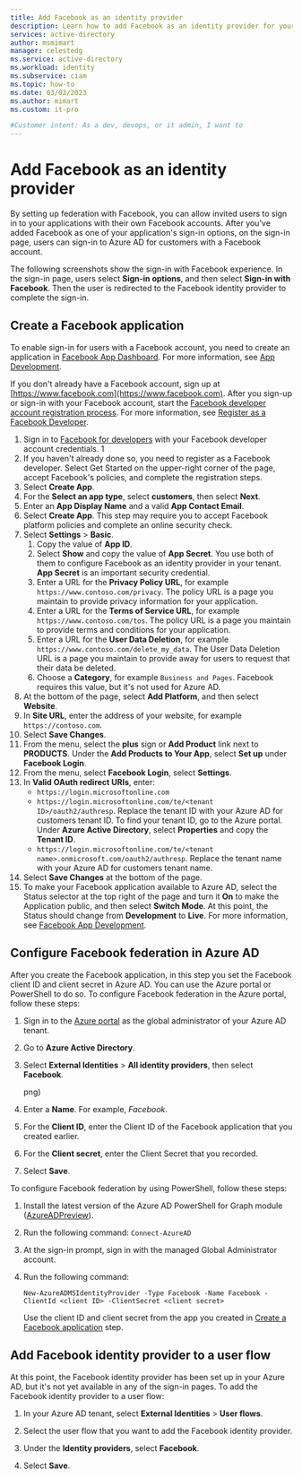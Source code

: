 ```yaml
---
title: Add Facebook as an identity provider
description: Learn how to add Facebook as an identity provider for your customer tenant.
services: active-directory
author: msmimart
manager: celestedg
ms.service: active-directory
ms.workload: identity
ms.subservice: ciam
ms.topic: how-to
ms.date: 03/03/2023
ms.author: mimart
ms.custom: it-pro

#Customer intent: As a dev, devops, or it admin, I want to
---
```


# Add Facebook as an identity provider

By setting up federation with Facebook, you can allow invited users to sign in to your applications with their own Facebook accounts. After you've added Facebook as one of your application's sign-in options, on the sign-in page, users can sign-in to Azure AD for customers with a Facebook account.

The following screenshots show the sign-in with Facebook experience. In the sign-in page, users select **Sign-in options**, and then select **Sign-in with Facebook**. Then the user is redirected to the Facebook identity provider to complete the sign-in.

<!--[Screenshot that shows the sign-in with Facebook flow.](./media/sign-in-with-facebook/sign-in-with-facebook-flow.png)-->

## Create a Facebook application

To enable sign-in for users with a Facebook account, you need to create an application in [Facebook App Dashboard](https://developers.facebook.com/). For more information, see [App Development](https://developers.facebook.com/docs/development).

If you don't already have a Facebook account, sign up at [https://www.facebook.com](https://www.facebook.com). After you sign-up or sign-in with your Facebook account, start the [Facebook developer account registration process](https://developers.facebook.com/async/registration). For more information, see [Register as a Facebook Developer](https://developers.facebook.com/docs/development/register).

1. Sign in to [Facebook for developers](https://developers.facebook.com/apps) with your Facebook developer account credentials. 1
1. If you haven't already done so, you need to register as a Facebook developer. Select Get Started on the upper-right corner of the page, accept Facebook's policies, and complete the registration steps.
1. Select **Create App**.
1. For the **Select an app type**, select **customers**, then select **Next**.
1. Enter an **App Display Name** and a valid **App Contact Email**.
1. Select **Create App**. This step may require you to accept Facebook platform policies and complete an online security check.
1. Select **Settings** > **Basic**.
    1. Copy the value of **App ID**.
    1. Select **Show** and copy the value of **App Secret**. You use both of them to configure Facebook as an identity provider in your tenant. **App Secret** is an important security credential.
    1. Enter a URL for the **Privacy Policy URL**, for example `https://www.contoso.com/privacy`. The policy URL is a page you maintain to provide privacy information for your application.
    1. Enter a URL for the **Terms of Service URL**, for example `https://www.contoso.com/tos`. The policy URL is a page you maintain to provide terms and conditions for your application.
    1. Enter a URL for the **User Data Deletion**, for example `https://www.contoso.com/delete_my_data`. The User Data Deletion URL is a page you maintain to provide away for users to request that their data be deleted. 
    1. Choose a **Category**, for example `Business and Pages`. Facebook requires this value, but it's not used for Azure AD.
2. At the bottom of the page, select **Add Platform**, and then select **Website**.
3. In **Site URL**, enter the address of your website, for example `https://contoso.com`. 
4. Select **Save Changes**.
5. From the menu, select the **plus** sign or **Add Product** link next to **PRODUCTS**. Under the **Add Products to Your App**, select **Set up** under **Facebook Login**.
6. From the menu, select **Facebook Login**, select **Settings**.
7. In **Valid OAuth redirect URIs**, enter:
    - `https://login.microsoftonline.com`
    -  `https://login.microsoftonline.com/te/<tenant ID>/oauth2/authresp`. Replace the tenant ID with your Azure AD for customers tenant ID. To find your tenant ID, go to the Azure portal. Under **Azure Active Directory**, select **Properties** and copy the **Tenant ID**.
    - `https://login.microsoftonline.com/te/<tenant name>.onmicrosoft.com/oauth2/authresp`. Replace the tenant name with your Azure AD for customers tenant name.
8. Select **Save Changes** at the bottom of the page.
9. To make your Facebook application available to Azure AD, select the Status selector at the top right of the page and turn it **On** to make the Application public, and then select **Switch Mode**. At this point, the Status should change from **Development** to **Live**. For more information, see [Facebook App Development](https://developers.facebook.com/docs/development/release).

## Configure Facebook federation in Azure AD

After you create the Facebook application, in this step you set the Facebook client ID and client secret in Azure AD. You can use the Azure portal or PowerShell to do so. To configure Facebook federation in the Azure portal, follow these steps:

1. Sign in to the [Azure portal](https://portal.azure.com/) as the global administrator of your Azure AD tenant.
1. Go to **Azure Active Directory**.
1. Select **External Identities** > **All identity providers**, then select **Facebook**.

   <!-- ![Screenshot that shows how to add Facebook identity provider in Azure AD.](./media/sign-in-with-facebook/configure-facebook-idp.-->png)

1. Enter a **Name**. For example, *Facebook*.
1. For the **Client ID**, enter the Client ID of the Facebook application that you created earlier.
1. For the **Client secret**, enter the Client Secret that you recorded.
1. Select **Save**.

To configure Facebook federation by using PowerShell, follow these steps:

1. Install the latest version of the Azure AD PowerShell for Graph module ([AzureADPreview](https://www.powershellgallery.com/packages/AzureADPreview)).
1. Run the following command: `Connect-AzureAD`
1. At the sign-in prompt, sign in with the managed Global Administrator account.
1. Run the following command:
    
    `New-AzureADMSIdentityProvider -Type Facebook -Name Facebook -ClientId <client ID> -ClientSecret <client secret>`

    Use the client ID and client secret from the app you created in [Create a Facebook application](#create-a-facebook-application) step.


## Add Facebook identity provider to a user flow 

At this point, the Facebook identity provider has been set up in your Azure AD, but it's not yet available in any of the sign-in pages. To add the Facebook identity provider to a user flow:

1. In your Azure AD tenant, select **External Identities** > **User flows**.
1. Select the user flow that you want to add the Facebook identity provider.
1. Under the **Identity providers**, select **Facebook**.

   <!-- ![Screenshot that shows how to add Facebook identity provider a user flow.](./media/sign-in-with-facebook/add-facebook-to-user-flow.png)-->

1. Select **Save**.

<!--## Next steps

- [Set up an OAuth 2.0 device authorization grant flow](8-OAuth2-device-code.md)-->